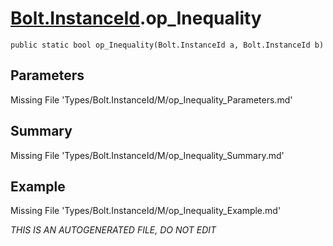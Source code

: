 # [Bolt.InstanceId](Types/Bolt.InstanceId.md).op_Inequality
`public static bool op_Inequality(Bolt.InstanceId a, Bolt.InstanceId b)`
## Parameters
Missing File 'Types/Bolt.InstanceId/M/op_Inequality_Parameters.md'
## Summary
Missing File 'Types/Bolt.InstanceId/M/op_Inequality_Summary.md'
## Example
Missing File 'Types/Bolt.InstanceId/M/op_Inequality_Example.md'

*THIS IS AN AUTOGENERATED FILE, DO NOT EDIT*
